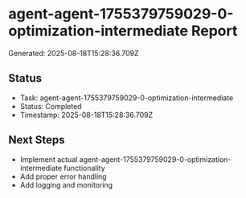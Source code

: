 # agent-agent-1755379759029-0-optimization-intermediate Report

Generated: 2025-08-18T15:28:36.709Z

## Status
- Task: agent-agent-1755379759029-0-optimization-intermediate
- Status: Completed
- Timestamp: 2025-08-18T15:28:36.709Z

## Next Steps
- Implement actual agent-agent-1755379759029-0-optimization-intermediate functionality
- Add proper error handling
- Add logging and monitoring
